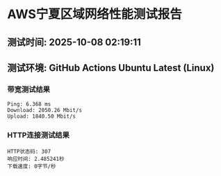 # AWS宁夏区域网络性能测试报告
## 测试时间: 2025-10-08 02:19:11
## 测试环境: GitHub Actions Ubuntu Latest (Linux)

### 带宽测试结果
```
Ping: 6.368 ms
Download: 2050.26 Mbit/s
Upload: 1840.50 Mbit/s
```

### HTTP连接测试结果
```
HTTP状态码: 307
响应时间: 2.485241秒
下载速度: 0字节/秒
```


